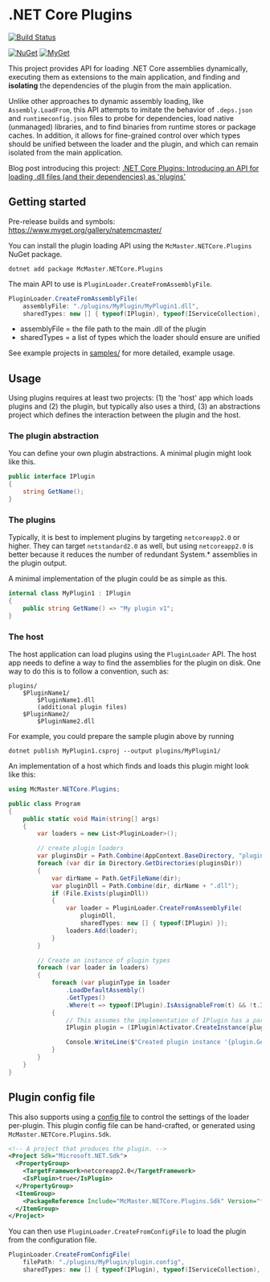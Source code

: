 .NET Core Plugins
=================

[![Build Status](https://dev.azure.com/natemcmaster/github/_apis/build/status/DotNetCorePlugins?branchName=master)](https://dev.azure.com/natemcmaster/github/_build/latest?definitionId=6&branchName=master)

[![NuGet][main-nuget-badge]][main-nuget]
[![MyGet][main-myget-badge]][main-myget]

[main-nuget]: https://www.nuget.org/packages/McMaster.NETCore.Plugins/
[main-nuget-badge]: https://img.shields.io/nuget/v/McMaster.NETCore.Plugins.svg?style=flat-square&label=nuget
[main-myget]: https://www.myget.org/feed/natemcmaster/package/nuget/McMaster.NETCore.Plugins
[main-myget-badge]: https://img.shields.io/www.myget/natemcmaster/vpre/McMaster.NETCore.Plugins.svg?style=flat-square&label=myget

This project provides API for loading .NET Core assemblies dynamically, executing them as extensions to the main application, and finding and **isolating** the dependencies of the plugin from the main application.

Unlike other approaches to dynamic assembly loading, like `Assembly.LoadFrom`, this API attempts to imitate the behavior of `.deps.json`
and `runtimeconfig.json` files to probe for dependencies, load native (unmanaged) libraries, and to
find binaries from runtime stores or package caches. In addition, it allows for fine-grained control over
which types should be unified between the loader and the plugin, and which can remain isolated from the main
application.

Blog post introducing this project: [.NET Core Plugins: Introducing an API for loading .dll files (and their dependencies) as 'plugins'](https://natemcmaster.com/blog/2018/07/25/netcore-plugins/)

## Getting started

Pre-release builds and symbols: https://www.myget.org/gallery/natemcmaster/

You can install the plugin loading API using the `McMaster.NETCore.Plugins` NuGet package.

```
dotnet add package McMaster.NETCore.Plugins
```

The main API to use is `PluginLoader.CreateFromAssemblyFile`.

```csharp
PluginLoader.CreateFromAssemblyFile(
    assemblyFile: "./plugins/MyPlugin/MyPlugin1.dll",
    sharedTypes: new [] { typeof(IPlugin), typeof(IServiceCollection), typeof(ILogger) })
```

* assemblyFile = the file path to the main .dll of the plugin
* sharedTypes = a list of types which the loader should ensure are unified

See example projects in [samples/](./samples/) for more detailed, example usage.

## Usage

Using plugins requires at least two projects: (1) the 'host' app which loads plugins and (2) the plugin,
but typically also uses a third, (3) an abstractions project which defines the interaction between the plugin
and the host.

### The plugin abstraction

You can define your own plugin abstractions. A minimal plugin might look like this.

```csharp
public interface IPlugin
{
    string GetName();
}
```

### The plugins

Typically, it is best to implement plugins by targeting `netcoreapp2.0` or higher. They can target `netstandard2.0` as well, but using `netcoreapp2.0` is better because it reduces the number of redundant System.\* assemblies in the plugin output.

A minimal implementation of the plugin could be as simple as this.
```csharp
internal class MyPlugin1 : IPlugin
{
    public string GetName() => "My plugin v1";
}
```

### The host

The host application can load plugins using the `PluginLoader` API. The host app needs to define a way to find
the assemblies for the plugin on disk. One way to do this is to follow a convention, such as:

```
plugins/
    $PluginName1/
        $PluginName1.dll
        (additional plugin files)
    $PluginName2/
        $PluginName2.dll
```

For example, you could prepare the sample plugin above by running

```
dotnet publish MyPlugin1.csproj --output plugins/MyPlugin1/
```

An implementation of a host which finds and loads this plugin might look like this:

```csharp
using McMaster.NETCore.Plugins;

public class Program
{
    public static void Main(string[] args)
    {
        var loaders = new List<PluginLoader>();

        // create plugin loaders
        var pluginsDir = Path.Combine(AppContext.BaseDirectory, "plugins");
        foreach (var dir in Directory.GetDirectories(pluginsDir))
        {
            var dirName = Path.GetFileName(dir);
            var pluginDll = Path.Combine(dir, dirName + ".dll");
            if (File.Exists(pluginDll))
            {
                var loader = PluginLoader.CreateFromAssemblyFile(
                    pluginDll,
                    sharedTypes: new [] { typeof(IPlugin) });
                loaders.Add(loader);
            }
        }

        // Create an instance of plugin types
        foreach (var loader in loaders)
        {
            foreach (var pluginType in loader
                .LoadDefaultAssembly()
                .GetTypes()
                .Where(t => typeof(IPlugin).IsAssignableFrom(t) && !t.IsAbstract))
            {
                // This assumes the implementation of IPlugin has a parameterless constructor
                IPlugin plugin = (IPlugin)Activator.CreateInstance(pluginType);

                Console.WriteLine($"Created plugin instance '{plugin.GetName()}'.");
            }
        }
    }
}
```

## Plugin config file

This also supports using a [config file](./docs/plugin-config.md) to control the settings of the loader per-plugin. This plugin config file can be hand-crafted, or generated using `McMaster.NETCore.Plugins.Sdk`.

```xml
<!-- A project that produces the plugin. -->
<Project Sdk="Microsoft.NET.Sdk">
  <PropertyGroup>
    <TargetFramework>netcoreapp2.0</TargetFramework>
    <IsPlugin>true</IsPlugin>
  </PropertyGroup>
  <ItemGroup>
    <PackageReference Include="McMaster.NETCore.Plugins.Sdk" Version="*" />
  </ItemGroup>
</Project>
```

You can then use `PluginLoader.CreateFromConfigFile` to load the plugin from the configuration file.

```csharp
PluginLoader.CreateFromConfigFile(
    filePath: "./plugins/MyPlugin/plugin.config",
    sharedTypes: new [] { typeof(IPlugin), typeof(IServiceCollection), typeof(ILogger) })
```
